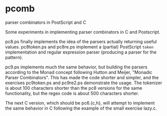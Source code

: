 # pcomb
parser combinators in PostScript and C

Some experiments in implementing parser combinators in C and Postscript.

pc8.ps finally implements the idea of the parsers actually returning
useful values.  pc8token.ps and pc8re.ps implement a (partial)
PostScript `token` implementation and regular expression parser
(producing a parser for the pattern).

pc9.ps implements much the same behavior, but building the parsers
according to the Monad concept following Hutton and Meijer, "Monadic
Parser Combinators".  This has made the code shorter and simpler, and
the exercises pc9token.ps and pc9re2.ps demonstrate the usage. The
tokenizer is about 100 characters shorter than the pc8 versions for
the same functionality, but the regex code is about 500 characters
shorter.

The next C version, which should be pc6.{c,h}, will attempt to implement
the same behavior in C following the example of the small exercise lazy.c.

